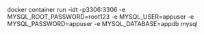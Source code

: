docker container run -idt -p3306:3306 -e MYSQL_ROOT_PASSWORD=root123 -e MYSQL_USER=appuser -e MYSQL_PASSWORD=appuser -e MYSQL_DATABASE=appdb mysql